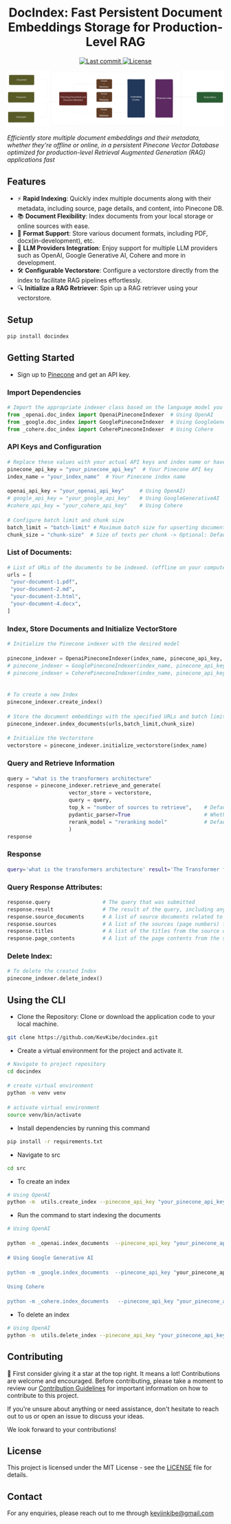 <h1 align="center">DocIndex: Fast Persistent Document Embeddings Storage for Production-Level RAG</h1>
<p align="center">

  <a href="https://github.com/KevKibe/docindex/commits/">
    <img src="https://img.shields.io/github/last-commit/KevKibe/docindex?" alt="Last commit">
  </a>
  <a href="https://github.com/KevKibe/docindex/blob/master/LICENSE">
    <img src="https://img.shields.io/github/license/KevKibe/docindex?" alt="License">
  </a>
<br>

![Diagram](diagram.png)

 *Efficiently store multiple document embeddings and their metadata, whether they're offline or online, in a persistent Pinecone Vector Database optimized for production-level Retrieval Augmented Generation (RAG) applications fast*
## Features

- ⚡️ **Rapid Indexing**: Quickly index multiple documents along with their metadata, including source, page details, and content, into Pinecone DB.<br>
- 📚 **Document Flexibility**: Index documents from your local storage or online sources with ease.<br>
- 📂 **Format Support**: Store various document formats, including PDF, docx(in-development), etc.<br>
- 🔁 **LLM Providers Integration**: Enjoy support for multiple LLM providers such as OpenAI, Google Generative AI, Cohere and more in development.<br>
- 🛠️ **Configurable Vectorstore**: Configure a vectorstore directly from the index to facilitate RAG pipelines effortlessly.
- 🔍 **Initialize a RAG Retriever**: Spin up a RAG retriever using your vectorstore.
  
## Setup

```python
pip install docindex
```

## Getting Started
- Sign up to [Pinecone](https://www.pinecone.io/) and get an API key.
### Import Dependencies
```python
# Import the appropriate indexer class based on the language model you want to use
from _openai.doc_index import OpenaiPineconeIndexer  # Using OpenAI
from _google.doc_index import GooglePineconeIndexer  # Using GoogleGenerativeAI
from _cohere.doc_index import CoherePineconeIndexer  # Using Cohere
```

### API Keys and Configuration
```python
# Replace these values with your actual API keys and index name or have them in a variable environment/secret key.
pinecone_api_key = "your_pinecone_api_key"  # Your Pinecone API key
index_name = "your_index_name"  # Your Pinecone index name

openai_api_key = "your_openai_api_key"     # Using OpenAI)
# google_api_key = "your_google_api_key"   # Using GoogleGenerativeAI
#cohere_api_key = "your_cohere_api_key"    # Using Cohere

# Configure batch limit and chunk size
batch_limit = "batch-limit" # Maximum batch size for upserting documents -> Optional: Default 32
chunk_size = "chunk-size"  # Size of texts per chunk -> Optional: Default 256
```

### List of Documents:
```python
# List of URLs of the documents to be indexed. (offline on your computer or online)
urls = [
 "your-document-1.pdf",
 "your-document-2.md",
 "your-document-3.html",
 "your-document-4.docx",
]
```
### Index, Store Documents and Initialize VectorStore
```python
# Initialize the Pinecone indexer with the desired model

pinecone_indexer = OpenaiPineconeIndexer(index_name, pinecone_api_key, openai_api_key)    # Using OpenAI
# pinecone_indexer = GooglePineconeIndexer(index_name, pinecone_api_key, google_api_key)  # Using GoogleGenerativeAI
# pinecone_indexer = CoherePineconeIndexer(index_name, pinecone_api_key, cohere_api_key)  # Using Cohere


# To create a new Index
pinecone_indexer.create_index()

# Store the document embeddings with the specified URLs and batch limit
pinecone_indexer.index_documents(urls,batch_limit,chunk_size)

# Initialize the Vectorstore
vectorstore = pinecone_indexer.initialize_vectorstore(index_name)
```
### Query and Retrieve Information
```python
query = "what is the transformers architecture"
response = pinecone_indexer.retrieve_and_generate(
                    vector_store = vectorstore, 
                    query = query, 
                    top_k = "number of sources to retrieve",    # Default is 3
                    pydantic_parser=True                        # Whether to use Pydantic parsing for the generated response (default is True)
                    rerank_model = "reranking model"            # Default is 'flashrank'  Other models available Docs:https://github.com/AnswerDotAI/rerankers
                    )
response
```

### Response
```bash
query='what is the transformers architecture' result='The Transformer follows this overall architecture using stacked self-attention and point-wise, fully-connected layers for both the encoder and decoder, shown in the left and right halves of Figure 1, respectively.' page=1 source_documents=[Document(page_content='Figure 1: The Transformer - model architecture.\nThe Transformer follows this overall architecture using stacked self-attention and point-wise, fully\nconnected layers for both the encoder and decoder, shown in the left and right halves of Figure 1,\nrespectively.\n3.1 Encoder and Decoder Stacks\nEncoder: The encoder is composed of a stack of N= 6 identical layers. Each layer has two\nsub-layers. The first is a multi-head self-attention mechanism, and the second is a simple, position-\nwise fully connected feed-forward network. We employ a residual connection [ 11] around each of\nthe two sub-layers, followed by layer normalization [ 1]. That is, the output of each sub-layer is\nLayerNorm( x+ Sublayer( x)), where Sublayer( x)is the function implemented by the sub-layer\nitself. To facilitate these residual connections, all sub-layers in the model, as well as the embedding\nlayers, produce outputs of dimension dmodel = 512 .\nDecoder: The decoder is also composed of a stack of N= 6identical layers. In addition to the two', source=2.0, title='https://arxiv.org/pdf/1706.03762.pdf')]

```

### Query Response Attributes:
```python
response.query                 # The query that was submitted
response.result                # The result of the query, including any retrieved information.
response.source_documents      # A list of source documents related to the query.
response.sources               # A list of the sources (page numbers) from the source documents.
response.titles                # A list of the titles from the source documents.
response.page_contents         # A list of the page contents from the source documents.
```

### Delete Index: 
```python
# To delete the created Index
pinecone_indexer.delete_index()
```

## Using the CLI

- Clone the Repository: Clone or download the application code to your local machine.
```bash
git clone https://github.com/KevKibe/docindex.git
```

- Create a virtual environment for the project and activate it.
```bash
# Navigate to project repository
cd docindex

# create virtual environment
python -m venv venv

# activate virtual environment
source venv/bin/activate
```
- Install dependencies by running this command
```bash
pip install -r requirements.txt
```

- Navigate to src 
```bash
cd src
```
- To create an index

```bash
# Using OpenAI 
python -m  utils.create_index --pinecone_api_key "your_pinecone_api_key" --index_name "your_index_name" 

```

- Run the command to start indexing the documents

```bash
# Using OpenAI

python -m _openai.index_documents  --pinecone_api_key "your_pinecone_api_key" --index_name "your_index_name" --openai_api_key "your_openai_api_key" --batch_limit "batch-limit" --docs  "doc-1.pdf" "doc-2.pdf' --chunk_size "chunk-size"

# Using Google Generative AI

python -m _google.index_documents  --pinecone_api_key "your_pinecone_api_key" --index_name "your_index_name" --google_api_key "your_google_api_key" --batch_limit "batch-limit" --docs  "doc-1.pdf" "doc-2.pdf' --chunk_size "chunk-size"

Using Cohere

python -m _cohere.index_documents   --pinecone_api_key "your_pinecone_api_key" --index_name "your_index_name" --cohere_api_key "your_google_api_key" --batch_limit "batch-limit" --docs  "doc-1.pdf" "doc-2.pdf' --chunk_size "chunk-size"

```
- To delete an index

```bash
# Using OpenAI 
python -m  utils.delete_index --pinecone_api_key "your_pinecone_api_key" --index_name "your_index_name" 

```

## Contributing 
🌟 First consider giving it a star at the top right. It means a lot!
Contributions are welcome and encouraged.
Before contributing, please take a moment to review our [Contribution Guidelines](https://github.com/KevKibe/docindex/blob/master/DOCS/CONTRIBUTING.md) for important information on how to contribute to this project.

If you're unsure about anything or need assistance, don't hesitate to reach out to us or open an issue to discuss your ideas.

We look forward to your contributions!

## License
This project is licensed under the MIT License - see the [LICENSE](https://github.com/KevKibe/docindex/blob/master/LICENSE) file for details.

## Contact
For any enquiries, please reach out to me through keviinkibe@gmail.com
